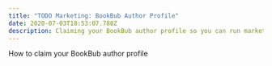 ```yaml
---
title: "TODO Marketing: BookBub Author Profile"
date: 2020-07-03T18:53:07.788Z
description: Claiming your BookBub author profile so you can run marketing
---
```

How to claim your BookBub author profile